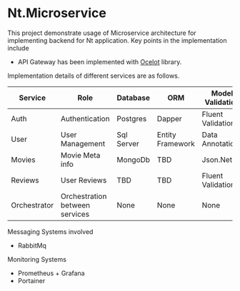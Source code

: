 # Nt.Microservice

This project demonstrate usage of Microservice architecture for implementing backend for Nt application. Key points in the implementation include

- API Gateway has been implemented with [Ocelot](https://ocelot.readthedocs.io/en/latest/) library.

Implementation details of different services are as follows.

| Service | Role            | Database   | ORM              | Model Validation  | Entity Mapping | Unit Test | Mock        | Logger  |
| ------- | --------------- | ---------- | ---------------- | ----------------- | -------------- | --------- | ----------- | ------- |
| Auth    | Authentication  | Postgres   | Dapper           | Fluent Validation | Mapster        | NUnit     | NSubstitute | NLog    |
| User    | User Management | Sql Server | Entity Framework | Data Annotations  | Automapper     | XUnit     | Moq         | SeriLog |
| Movies  | Movie Meta info | MongoDb    | TBD              | Json.Net  | ValueInjector     | MsTest    | FakeItEasy  | Microsoft.Extensions.Logging     |
| Reviews | User Reviews    | TBD        | TBD              | Fluent Validation | Automapper     | MsTest    | Rhinomock   | TBD     |
| Orchestrator | Orchestration between services    | None        | None              | None | None     | MsTest    | None   | TBD     |


Messaging Systems involved

 - RabbitMq


Monitoring Systems

 - Prometheus + Grafana
 - Portainer
